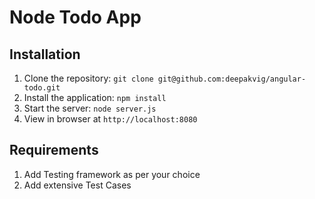 # Node Todo App

## Installation

1. Clone the repository: `git clone git@github.com:deepakvig/angular-todo.git`
2. Install the application: `npm install`
3. Start the server: `node server.js`
4. View in browser at `http://localhost:8080`

## Requirements

1. Add Testing framework as per your choice
2. Add extensive Test Cases

